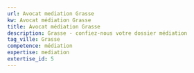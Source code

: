 ```yaml
---
url: Avocat mediation Grasse
kw: Avocat médiation Grasse
title: Avocat médiation Grasse
description: Grasse - confiez-nous votre dossier médiation
tag_ville: Grasse
competence: médiation
expertise: mediation
extertise_id: 5
---
```

